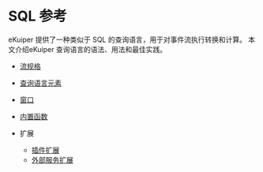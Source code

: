 # SQL 参考

eKuiper 提供了一种类似于 SQL 的查询语言，用于对事件流执行转换和计算。 本文介绍eKuiper 查询语言的语法、用法和最佳实践。

- [流规格](streams.md)

- [查询语言元素](query_language_elements.md)
- [窗口](windows.md)
- [内置函数](./functions/overview.md)
- 扩展
  - [插件扩展](../extension/overview.md)
  - [外部服务扩展](../extension/external/external_func.md)

